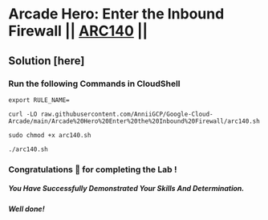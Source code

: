 # Arcade Hero: Enter the Inbound Firewall || [ARC140](https://www.cloudskillsboost.google/focuses/85629?parent=catalog) ||

## Solution [here] 

### Run the following Commands in CloudShell

```
export RULE_NAME=
```
```
curl -LO raw.githubusercontent.com/AnniiGCP/Google-Cloud-Arcade/main/Arcade%20Hero%20Enter%20the%20Inbound%20Firewall/arc140.sh

sudo chmod +x arc140.sh

./arc140.sh
```

### Congratulations 🎉 for completing the Lab !

##### *You Have Successfully Demonstrated Your Skills And Determination.*

#### *Well done!*

 

 
